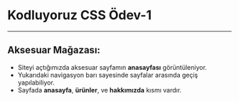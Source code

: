 # Kodluyoruz CSS Ödev-1
--------------------------------

## Aksesuar Mağazası:

* Siteyi açtığımızda aksesuar sayfamın **anasayfası** görüntüleniyor.
* Yukarıdaki navigasyon barı sayesinde sayfalar arasında geçiş yapılabiliyor.
* Sayfada **anasayfa**, **ürünler**, ve **hakkımızda** kısmı vardır.
